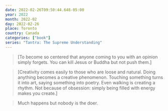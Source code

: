 ```yaml
---
date: 2022-02-26T09:50:44.648-05:00
year: 2022
month: 2022-02
day: 2022-02-26
place: Toronto
country: Canada
categories: ["book"]
series: "Tantra: The Supreme Understanding"
---
```

> [To become so centered that anyone coming to you with an opinion simply forgets. You can kill Jesus or Buddha but not push them.]

> [Creativity comes easily to those who are loose and natural. Doing anything becomes a creative phenomenon. Touching something turns it into art, saying something into poetry. Even walking is creating a rhythm. Not because of obsession: simply being filled with energy makes you create.]

> Much happens but nobody is the doer.
